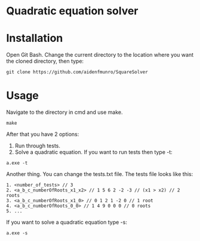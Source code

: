 # Quadratic equation solver
# Installation
Open Git Bash. Change the current directory to the location where you want the cloned directory, then type:
```
git clone https://github.com/aidenfmunro/SquareSolver
```
# Usage
Navigate to the directory in cmd and use make.
```
make
```
After that you have 2 options:
1. Run through tests. 
2. Solve a quadratic equation.
If you want to run tests then type -t:
```
a.exe -t
```
Another thing. You can change the tests.txt file. The tests file looks like this:
```
1. <number_of_tests> // 3
2. <a_b_c_numberOfRoots_x1_x2> // 1 5 6 2 -2 -3 // (x1 > x2) // 2 roots
3. <a_b_c_numberOfRoots_x1_0> // 0 1 2 1 -2 0 // 1 root
4. <a_b_c_numberOfRoots_0_0> // 1 4 9 0 0 0 // 0 roots
5. ... 
```
If you want to solve a quadratic equation type -s:
```
a.exe -s
```


